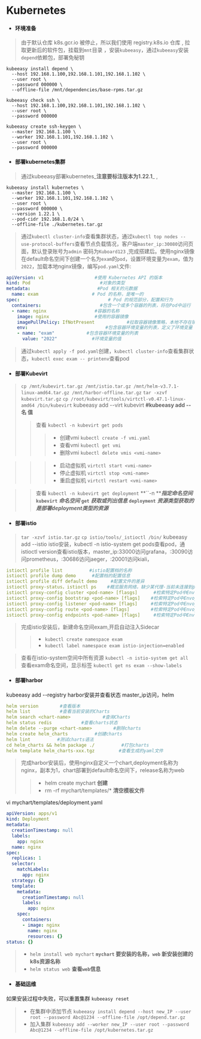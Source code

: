 # Kubernetes

* #### 环境准备

> 由于默认仓库 k8s.gcr.io 被停止，所以我们使用 registry.k8s.io 仓库  , 拉取更新后的软件包，挂载到`mnt`目录 ，安装`kubeeasy`，通过`kubeeasy`安装`depend`依赖包，部署免秘钥
```
kubeeasy install depend \
  --host 192.168.1.100,192.168.1.101,192.168.1.102 \
  --user root \
  --password 000000 \
  --offline-file /mnt/dependencies/base-rpms.tar.gz
```
```
kubeeasy check ssh \
  --host 192.168.1.100,192.168.1.101,192.168.1.102 \
  --user root \
  --password 000000
```

```
kubeeasy create ssh-keygen \
  --master 192.168.1.100 \
  --worker 192.168.1.101,192.168.1.102 \
  --user root \
  --password 000000
```

* #### 部署kubernetes集群

> 通过kubeeasy部署kubernetes_**注意要标注版本为1.22.1**_ , 
```
kubeeasy install kubernetes \
  --master 192.168.1.100 \
  --worker 192.168.1.101,192.168.1.102 \
  --user root \
  --password 000000 \
  --version 1.22.1 \
  --pod-cidr 192.168.1.0/24 \
  --offline-file ./kubernetes.tar.gz
```
> 通过`kubectl cluster-info`查看集群状态，通过`kubectl top nodes --use-protocol-buffers`查看节点负载情况，客户端`master_ip:30080`访问页面，默认登录账号为`admin` 密码为`Kuboard123` ,完成搭建后。使用nginx镜像在default命名空间下创建一个名为`exam`的`pod`，设置环境变量为`exam`，值为`2022`，加载本地nginx镜像，编写`pod.yaml`文件:

```yaml
apiVersion: v1                   #使用 Kubernetes API 的版本
kind: Pod                          #对象的类型
metadata:                         #Pod 相关的元数据
  name: exam                    # Pod 的名称，是唯一的
spec:                                 # Pod 的规范部分，配置和行为
  containers:                      #包含一个或多个容器的列表，将在Pod中运行
  - name: nginx                  #容器的名称
    image: nginx                 #使用的容器镜像
    imagePullPolicy: IfNotPresent            #拉取容器镜像策略，本地不存在镜像时尝试拉取
    env:                             #包含容器环境变量的列表，定义了环境变量
    - name: "exam"            #包含容器环境变量的列表
      value: "2022"             #环境变量的值
```

> 通过`kubectl apply -f pod.yaml`创建，`kubectl cluster-info`查看集群状态，`kubectl exec exam -- printenv`查看pod

* #### 部署Kubevirt

> `cp /mnt/kubevirt.tar.gz /mnt/istio.tar.gz /mnt/helm-v3.7.1-linux-amd64.tar.gz /mnt/harbor-offline.tar.gz`
> `tar -xzvf kubevirt.tar.gz`
> `cp /root/kubevirt/tools/virtctl-v0.47.1-linux-amd64 /bin/kubevirt`
> kubeeasy add --virt kubevirt **#kubeeasy add --名 值**
>
> > 查看 `kubectl -n kubevirt get pods`
> >
> > > * 创建vmi `kubectl create -f vmi.yaml`
> > > * 查看vmi `kubectl get vmi`
> > > * 删除vmi `kubectl delete vmis <vmi-name>`

> > > * 启动虚拟机 `virtctl start <vmi-name>`
> > > * 停止虚拟机 `virtctl stop <vmi-name>`
> > > * 重启虚拟机 `virtctl restart <vmi-name>`

> > 查看 `kubectl -n kubevirt get deployment` **\`\`-n **_**指定命名空间**_ **`kubevirt`** _**命名空间**_ **`get`** _**获取或列出信息**_ **`deployment`** _**资源类型获取的是部署deployment类型的资源**_

* #### 部署istio

> `tar -xzvf istio.tar.gz`
> `cp istio/tools/_istioctl /bin/`
kubeeasy add --istio istio安装，kubectl -n istio-system get pods查看pod，通istioctl version查看istio版本，master\_ip:33000访问grafana，:30090访问prometheus，:30686访问jaeger，:20001访问kiali，

```yaml
istioctl profile list          #istio配置档的名称
istioctl profile dump demo      #配置档的配置信息
istioctl profile diff default demo     #配置文件的差异
istioctl proxy-status，istioctl ps    #概览服务网络，缺少某代理-当前未连接到polit实例，stale-存在网络问题或需要扩展pilot
istioctl proxy-config cluster <pod-name> [flasgs]      #检索特定Pod中Envoy实例的集群配置的信息
istioctl proxy-config bootstrap <pod-name> [flags]    #检索特定Pod中Envoy实例的bootstrap配置的信息
istioctl proxy-config listener <pod-name> [flags]     #检索特定Pod中Envoy实例的监听器配置的信息
istioctl proxy-config route <pod-name> [flags]        #检索特定Pod中Envoy实例的路由配置的信息
istioctl proxy-config endpoints <pod-name> [flags]     #检索特定Pod中Envoy实例的endpoint配置的信息
```

> 完成istio安装后，新建命名空间exam,开启自动注入Sidecar
>
> > * `kubectl create namespace exam`
> > * `kubectl label namespace exam istio-injection=enabled`

> 查看在istio-system空间中所有资源 `kubectl -n istio-system get all` 查看exam命名空间，显示标签 `kubectl get ns exam --show-labels`

* #### 部署harbor

kubeeasy add --registry harbor安装并查看状态 master\_ip访问，helm

```yaml
helm version        #查看版本
helm list           #查看当前安装的Charts
helm search <chart-name>            #查询Charts
helm status redis           #查看charts状态
helm delete --purge <chart-name>        #删除charts
helm create helm_charts          #创建charts
helm lint          #测试charts语法
cd helm_charts && helm package ./          #打包charts
helm template helm_charts-xxx.tgz         #查看生成的yaml文件
```

> 完成harbor安装后，使用nginx自定义一个chart,deployment名称为nginx，副本为1，chart部署到default命名空间下，release名称为web
>
> > * helm create mychart **创建**
> > * rm -rf mychart/templates/\* **清空模板文件**

vi mychart/templates/deployment.yaml

```yaml
apiVersion: apps/v1
kind: Deployment
metadata:
  creationTimestamp: null
  labels:
    app: nginx
  name: nginx
spec:
  replicas: 1
  selector:
    matchLabels:
      app: nginx
  strategy: {}
  template:
    metadata:
      creationTimestamp: null
      labels:
        app: nginx
    spec:
      containers:
      - image: nginx
        name: nginx
        resources: {}
status: {}
```

> * `helm install web mychart` **`mychart` 要安装的名称，`web` 新安装创建的k8s资源名称**
> * `helm status web` **查看`web`信息**

* #### 基础运维

如果安装过程中失败，可以重置集群 `kubeeasy reset`

> * 在集群中添加节点 `kubeeasy install depend --host new_IP --user root --password Abc@1234 --offline-file /opt/depend.tar.gz`
> * 加入集群 `kubeeasy add --worker new_IP --user root --password Abc@1234 --offline-file /opt/kubernetes.tar.gz`
